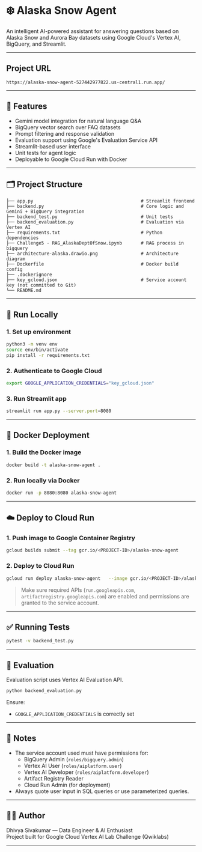
# ❄️ Alaska Snow Agent

An intelligent AI-powered assistant for answering questions based on Alaska Snow and Aurora Bay datasets using Google Cloud's Vertex AI, BigQuery, and Streamlit.

---

## Project URL
```
https://alaska-snow-agent-527442977822.us-central1.run.app/
```
---
## 🚀 Features

- Gemini model integration for natural language Q&A
- BigQuery vector search over FAQ datasets
- Prompt filtering and response validation 
- Evaluation support using Google's Evaluation Service API
- Streamlit-based user interface
- Unit tests for agent logic
- Deployable to Google Cloud Run with Docker

---

## 🗂️ Project Structure

```
├── app.py                                        # Streamlit frontend
├── backend.py                                    # Core logic and Gemini + BigQuery integration
├── backend_test.py                               # Unit tests
├── backend_evaluation.py                         # Evaluation via Vertex AI
├── requirements.txt                              # Python dependencies
├── Challenge5 - RAG_AlaskaDeptOfSnow.ipynb       # RAG process in bigquery
├── architecture-alaska.drawio.png                # Architecture diagram
├── Dockerfile                                    # Docker build config
├── .dockerignore
├── key_gcloud.json                               # Service account key (not committed to Git)
└── README.md              
```

---

## 🧪 Run Locally

### 1. Set up environment

```bash
python3 -m venv env
source env/bin/activate
pip install -r requirements.txt
```

### 2. Authenticate to Google Cloud

```bash
export GOOGLE_APPLICATION_CREDENTIALS="key_gcloud.json"
```

### 3. Run Streamlit app

```bash
streamlit run app.py --server.port=8080
```

---

## 🐳 Docker Deployment

### 1. Build the Docker image

```bash
docker build -t alaska-snow-agent .
```

### 2. Run locally via Docker

```bash
docker run -p 8080:8080 alaska-snow-agent
```

---

## ☁️ Deploy to Cloud Run

### 1. Push image to Google Container Registry

```bash
gcloud builds submit --tag gcr.io/<PROJECT-ID>/alaska-snow-agent
```

### 2. Deploy to Cloud Run

```bash
gcloud run deploy alaska-snow-agent   --image gcr.io/<PROJECT-ID>/alaska-snow-agent   --platform managed   --region us-central1   --allow-unauthenticated
```

> Make sure required APIs (`run.googleapis.com`, `artifactregistry.googleapis.com`) are enabled and permissions are granted to the service account.

---

## ✅ Running Tests

```bash
pytest -v backend_test.py
```

---

## 🧠 Evaluation

Evaluation script uses Vertex AI Evaluation API.

```bash
python backend_evaluation.py
```

Ensure:
- `GOOGLE_APPLICATION_CREDENTIALS` is correctly set

---

## 🔐 Notes

- The service account used must have permissions for:
  - BigQuery Admin (`roles/bigquery.admin`)
  - Vertex AI User (`roles/aiplatform.user`)
  - Vertex AI Developer (`roles/aiplatform.developer`)
  - Artifact Registry Reader
  - Cloud Run Admin (for deployment)
- Always quote user input in SQL queries or use parameterized queries.

---

## 👩‍💻 Author

Dhivya Sivakumar — Data Engineer & AI Enthusiast  
Project built for Google Cloud Vertex AI Lab Challenge (Qwiklabs)

---
